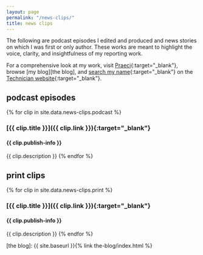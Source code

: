 ```yaml
---
layout: page
permalink: "/news-clips/"
title: news clips
---
```


The following are podcast episodes I edited and produced and news stories on which I was first or only author. These works are meant to highlight the voice, clarity, and insightfulness of my reporting work.

For a comprehensive look at my work, visit [Praeci][Praeci]{:target="_blank"}, browse [my blog][the blog], and [search my name][Technician articles]{:target="_blank"} on the [Technician website][Technician]{:target="_blank"}.

## podcast episodes

{% for clip in site.data.news-clips.podcast %}
### [{{ clip.title }}]({{ clip.link }}){:target="_blank"}  
#### {{ clip.publish-info }}  
{{ clip.description }}
{% endfor %}

## print clips

{% for clip in site.data.news-clips.print %}
### [{{ clip.title }}]({{ clip.link }}){:target="_blank"}  
#### {{ clip.publish-info }}  
{{ clip.description }}
{% endfor %}

[Praeci]: http://praeci.com
[Technician]: http://www.technicianonline.com
[Technician articles]: http://www.technicianonline.com/search/?f=html&q=carter+pape&c%5B0%5D=news%2A&s=start_time&sd=desc&l=10&t=article%2Ccollection%2Cvideo%2Cyoutube&nsa=eedition
[the blog]: {{ site.baseurl }}{% link the-blog/index.html %}